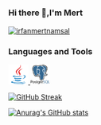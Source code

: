 ### Hi there 👋,I'm Mert


<a href="https://linkedin.com/in/irfanmertnamsal" target="blank"><img align="center" src="https://raw.githubusercontent.com/rahuldkjain/github-profile-readme-generator/master/src/images/icons/Social/linked-in-alt.svg" alt="irfanmertnamsal" height="25" width="30" /></a>


<h3 align="left">Languages and Tools</h3>

<a href="https://www.java.com" target="_blank" rel="noreferrer"> <img src="https://raw.githubusercontent.com/devicons/devicon/master/icons/java/java-original.svg" alt="java" width="40" height="40"/> </a> <a href="https://www.postgresql.org" target="_blank" rel="noreferrer"> <img src="https://raw.githubusercontent.com/devicons/devicon/master/icons/postgresql/postgresql-original-wordmark.svg" alt="postgresql" width="40" height="40"/> </a>



[![GitHub Streak](https://streak-stats.demolab.com?user=mertnamsal&theme=dark&ring=DDDDDD&fire=DDDDDD&currStreakLabel=DDDDDD&stroke=DDDDDD&sideLabels=DDDDDD&currStreakNum=DDDDDD&sideNums=DDDDDD&background=000000&border=DDDDDD&dates=DDDDDD)](https://git.io/streak-stats)


[![Anurag's GitHub stats](https://github-readme-stats.vercel.app/api?username=MertNamsal)](https://github.com/anuraghazra/github-readme-stats)
